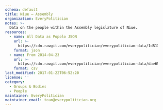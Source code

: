 ```yaml
---
schema: default
title: Niue — Assembly
organization: EveryPolitician
notes: >-
  Data on the people within the Assembly legislature of Niue.
resources:
  - name: All Data as Popolo JSON
    url: >-
      https://cdn.rawgit.com/everypolitician/everypolitician-data/1d8135c72a4de9c8467e86863d7e8c726fd4c9e8/data/Niue/Assembly/ep-popolo-v1.0.json
    format: json
  - name: From 2014-04-23
    url: >-
      https://cdn.rawgit.com/everypolitician/everypolitician-data/dae655bc6aef1a19ed3776f98344ca0725d42c82/data/Niue/Assembly/term-15.csv
    format: csv
last_modified: 2017-01-22T06:52:20
license: ''
category:
  - Groups & Bodies
  - People
maintainer: EveryPolitician
maintainer_email: team@everypolitician.org
---
```


